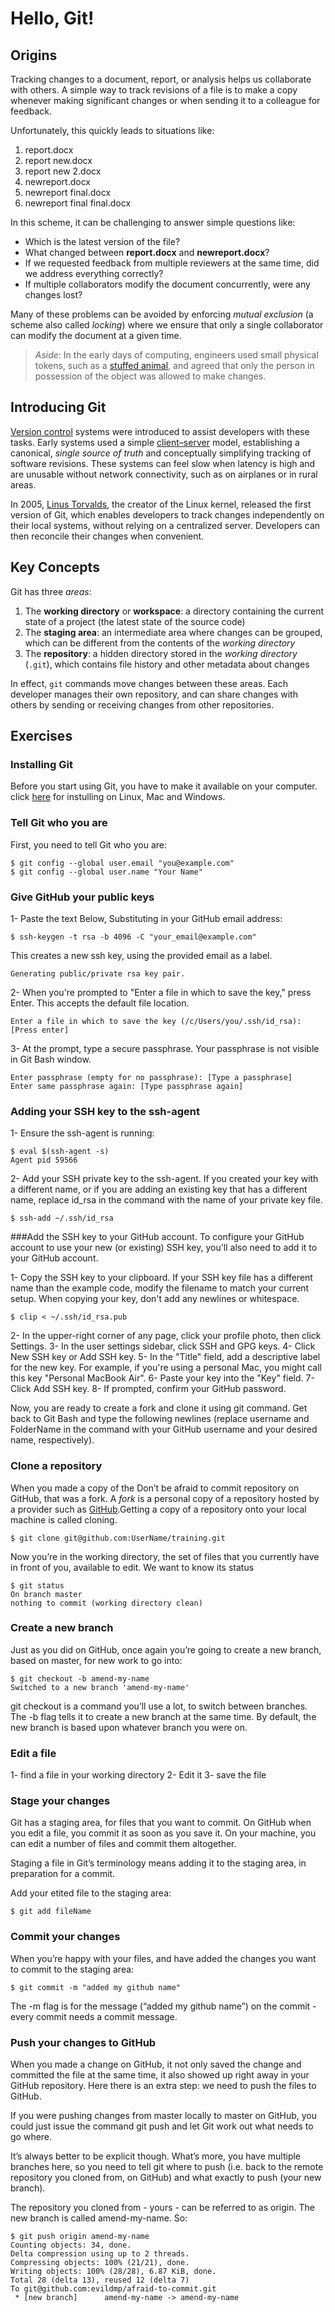 ﻿# Hello, Git!

## Origins

Tracking changes to a document, report, or analysis helps us collaborate with
others. A simple way to track revisions of a file is to make a copy whenever
making significant changes or when sending it to a colleague for feedback.

Unfortunately, this quickly leads to situations like:

1. report.docx
1. report new.docx
1. report new 2.docx
1. newreport.docx
1. newreport final.docx
1. newreport final final.docx

In this scheme, it can be challenging to answer simple questions like:

* Which is the latest version of the file?
* What changed between **report.docx** and **newreport.docx**?
* If we requested feedback from multiple reviewers at the same time, did we
  address everything correctly?
* If multiple collaborators modify the document concurrently, were any
  changes lost?

Many of these problems can be avoided by enforcing _mutual exclusion_ (a
scheme also called _locking_) where we ensure that only a single collaborator
can modify the document at a given time.

> _Aside_: In the early days of computing, engineers used small physical
> tokens, such as a [stuffed animal](https://en.wiktionary.org/wiki/pumpking),
> and agreed that only the person in possession of the object was allowed to
> make changes.

## Introducing Git

[Version control](https://en.wikipedia.org/wiki/Version_control) systems were
introduced to assist developers with these tasks. Early systems used a simple
[client–server](https://en.wikipedia.org/wiki/Client%E2%80%93server_model)
model, establishing a canonical, _single source of truth_ and conceptually
simplifying tracking of software revisions. These systems can feel slow when
latency is high and are unusable without network connectivity, such as on
airplanes or in rural areas.

In 2005, [Linus Torvalds](https://en.wikipedia.org/wiki/Linus_Torvalds), the
creator of the Linux kernel, released the first version of Git, which enables
developers to track changes independently on their local systems, without
relying on a centralized server. Developers can then reconcile their changes
when convenient.

## Key Concepts

Git has three _areas_:

1. The **working directory** or **workspace**: a directory containing the
   current state of a project (the latest state of the source code)
1. The **staging area**: an intermediate area where changes can be grouped,
   which can be different from the contents of the _working directory_
1. The **repository**: a hidden directory stored in the _working directory_
   (`.git`), which contains file history and other metadata about changes

In effect, `git` commands move changes between these areas. Each developer
manages their own repository, and can share changes with others by sending
or receiving changes from other repositories.

## Exercises


### Installing Git
Before you start using Git, you have to make it available on your computer.
click [here](https://git-scm.com/book/en/v2/Getting-Started-Installing-Git) for 
instulling on Linux, Mac and Windows.

### Tell Git who you are
First, you need to tell Git who you are:

```
$ git config --global user.email "you@example.com"
$ git config --global user.name "Your Name"
```

### Give GitHub your public keys

1- Paste the text Below, Substituting in your GitHub email address:

```
$ ssh-keygen -t rsa -b 4096 -C "your_email@example.com"
```

This creates a new ssh key, using the provided email as a label.


```
Generating public/private rsa key pair.

```
2- When you're prompted to "Enter a file in which to save the key," press Enter. 
This accepts the default file location.


```
Enter a file in which to save the key (/c/Users/you/.ssh/id_rsa):[Press enter]

```
3- At the prompt, type a secure passphrase. Your passphrase is not visible in Git Bash window.

```
Enter passphrase (empty for no passphrase): [Type a passphrase]
Enter same passphrase again: [Type passphrase again]
```


### Adding your SSH key to the ssh-agent

1- Ensure the ssh-agent is running:


```
$ eval $(ssh-agent -s)
Agent pid 59566
```

2- Add your SSH private key to the ssh-agent. If you created your key with a different name, 
or if you are adding an existing key that has a different name, replace id_rsa in the command
 with the name of your private key file.

```
$ ssh-add ~/.ssh/id_rsa
```


###Add the SSH key to your GitHub account.
To configure your GitHub account to use your new (or existing) SSH key, you'll also 
need to add it to your GitHub account.

1- Copy the SSH key to your clipboard.
If your SSH key file has a different name than the example code, modify the filename 
to match your current setup. When copying your key, don't add any newlines or whitespace.

```
$ clip < ~/.ssh/id_rsa.pub
```

2- In the upper-right corner of any page, click your profile photo, then click Settings.
3- In the user settings sidebar, click SSH and GPG keys.
4- Click New SSH key or Add SSH key.
5- In the "Title" field, add a descriptive label for the new key. For example, if you're 
using a personal Mac, you might call this key "Personal MacBook Air".
6- Paste your key into the "Key" field.
7- Click Add SSH key.
8- If prompted, confirm your GitHub password.


Now, you are ready to create a fork and clone it using git command. Get back to Git Bash 
and type the following newlines (replace username and FolderName in the command with your
 GitHub username and your desired name, respectively).



### Clone a repository
When you made a copy of the Don’t be afraid to commit repository on GitHub, that was a fork.
A _fork_ is a personal copy of a repository hosted by a provider such as
[GitHub](https://github.com).Getting a copy of a repository onto your local machine is called 
cloning. 


```
$ git clone git@github.com:UserName/training.git
```
Now you’re in the working directory, the set of files that you currently have in front of 
you, available to edit. We want to know its status


```
$ git status
On branch master
nothing to commit (working directory clean)

```

### Create a new branch

Just as you did on GitHub, once again you’re going to create a new branch, based on master,
 for new work to go into:


```
$ git checkout -b amend-my-name
Switched to a new branch 'amend-my-name'
```

git checkout is a command you’ll use a lot, to switch between branches. The -b flag tells
 it to create a new branch at the same time. By default, the new branch is based upon whatever
 branch you were on.


### Edit a file
1- find a file in your working directory
2- Edit it
3- save the file



### Stage your changes
Git has a staging area, for files that you want to commit. On GitHub when you edit a file,
 you commit it as soon as you save it. On your machine, you can edit a number of files and 
commit them altogether.

Staging a file in Git’s terminology means adding it to the staging area, in preparation for a commit.

Add your etited file to the staging area:


```
$ git add fileName
```

### Commit your changes
When you’re happy with your files, and have added the changes you want to commit to the staging area:


```
$ git commit -m "added my github name"
```
The -m flag is for the message (“added my github name”) on the commit - every commit needs a commit message.



### Push your changes to GitHub
When you made a change on GitHub, it not only saved the change and committed the file at the same time,
 it also showed up right away in your GitHub repository. Here there is an extra step: we need to push 
the files to GitHub.

If you were pushing changes from master locally to master on GitHub, you could just issue the command
 git push and let Git work out what needs to go where.

It’s always better to be explicit though. What’s more, you have multiple branches here, so you need to
 tell git where to push (i.e. back to the remote repository you cloned from, on GitHub) and what exactly
 to push (your new branch).

The repository you cloned from - yours - can be referred to as origin. The new branch is called
 amend-my-name. So:


```
$ git push origin amend-my-name
Counting objects: 34, done.
Delta compression using up to 2 threads.
Compressing objects: 100% (21/21), done.
Writing objects: 100% (28/28), 6.87 KiB, done.
Total 28 (delta 13), reused 12 (delta 7)
To git@github.com:evildmp/afraid-to-commit.git
 * [new branch]      amend-my-name -> amend-my-name
```

